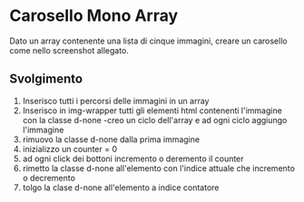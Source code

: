 # Carosello Mono Array

Dato un array contenente una lista di cinque immagini, creare un carosello come nello screenshot allegato.

## Svolgimento

1. Inserisco tutti i percorsi delle immagini in un array
2. Inserisco in img-wrapper tutti gli elementi html contenenti l'immagine con la classe d-none
   -creo un ciclo dell'array e ad ogni ciclo aggiungo l'immagine
3. rimuovo la classe d-none dalla prima immagine
4. inizializzo un counter = 0
5. ad ogni click dei bottoni incremento o deremento il counter
6. rimetto la classe d-none all'elemento con l'indice attuale che incremento o decremento
7. tolgo la clase d-none all'elemento a indice contatore

